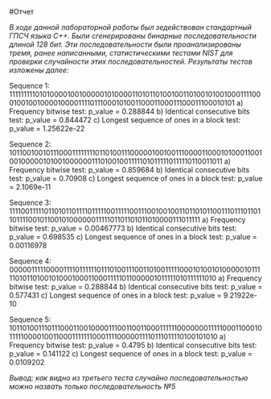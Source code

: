 #Отчет

*В ходе данной лабораторной работы был зедействован стандартный ГПСЧ языка C++. Были сгенерированы бинарные последовательности длиной 128 бит. 
Эти последовательности были проанализированы тремя, ранее написанными, статистическими тестами NIST для проверки случайности этих последовательностей. 
Результаты тестов изложены далее:*

Sequence 1:
11111111101010000100100000101000011010110100100110100101001000111100010010010000100001111011100010100110001100011100011100010101
a) Frequency bitwise test: p_value = 0.288844
b) Identical consecutive bits test: p_value = 0.844472
c) Longest sequence of ones in a block test: p_value = 1.25622e-22

Sequence 2:
10110010010111000111111110110100111000001001001110000110001010001100100100000101001000000111010010011111010111110111110110011011
a) Frequency bitwise test: p_value = 0.859684
b) Identical consecutive bits test: p_value = 0.70908
c) Longest sequence of ones in a block test: p_value = 2.1069e-11

Sequence 3:
11110011111011010110111101111100111110011100100100110110101100111011101101101111001011001010000001111101101101011010000111011111
a) Frequency bitwise test: p_value = 0.00467773
b) Identical consecutive bits test: p_value = 0.698535
c) Longest sequence of ones in a block test: p_value = 0.00116978

Sequence 4:
00000111110000111101111110111010011100110100111110001010010100000101111101011010010100010001100011111011000001011111010111111010
a) Frequency bitwise test: p_value = 0.288844
b) Identical consecutive bits test: p_value = 0.577431
c) Longest sequence of ones in a block test: p_value = 9.21922e-10

Sequence 5:
10110100111011100011001000011100110011000111111000000011111000110001011111000010011000111111100011110000011110111011110100101010
a) Frequency bitwise test: p_value = 0.4795
b) Identical consecutive bits test: p_value = 0.141122
c) Longest sequence of ones in a block test: p_value = 0.0109202

*Вывод: как видно из третьего теста случайно последовательностью можно назвать только последовательность №5*
